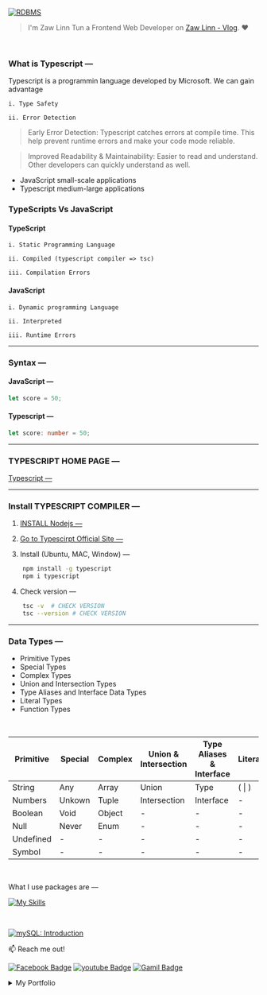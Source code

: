 [![RDBMS](https://img.shields.io/badge/mySQL_Lessons_—-000?style=for-the-badge—=ko-fi—=white)](#)

> I'm Zaw Linn Tun a Frontend Web Developer on [Zaw Linn - Vlog](https://www.youtube.com/@zawlinn-vlog). :heart:

<!-- #### PROJECT SIMPLE &mdash; -->

<!-- ![PROJECT_IMG](./assets/img/sample.png) -->

<br/>

### What is Typescript &mdash;

Typescript is a programmin language developed by Microsoft. We can gain advantage

    i. Type Safety

    ii. Error Detection

> Early Error Detection: Typescript catches errors at compile time. This help prevent runtime errors and make your code mode reliable.

> Improved Readability & Maintainability: Easier to read and understand. Other developers can quickly understand as well.

- JavaScript small-scale applications
- Typescript medium-large applications

### TypeScripts Vs JavaScript

#### TypeScript

    i. Static Programming Language

    ii. Compiled (typescript compiler => tsc)

    iii. Compilation Errors

#### JavaScript

    i. Dynamic programming Language

    ii. Interpreted

    iii. Runtime Errors

<hr />

### Syntax &mdash;

#### JavaScript &mdash;

```js
let score = 50;
```

#### Typescript &mdash;

```ts
let score: number = 50;
```

<hr />

### TYPESCRIPT HOME PAGE &mdash;

[Typescript &mdash;](https://www.typescriptlang.org)

<hr>

### Install TYPESCRIPT COMPILER &mdash;

1. [INSTALL Nodejs &mdash;](https://nodejs.org/en/download)

2. [Go to Typescirpt Official Site &mdash;](https://www.typescriptlang.org/download)

3. Install (Ubuntu, MAC, Window) &mdash;

```sh
    npm install -g typescript
    npm i typescript
```

4. Check version &mdash;

```sh
    tsc -v  # CHECK VERSION
    tsc --version # CHECK VERSION
```

<hr/>

### Data Types &mdash;

- Primitive Types
- Special Types
- Complex Types
- Union and Intersection Types
- Type Aliases and Interface Data Types
- Literal Types
- Function Types

<br>

| Primitive | Special | Complex | Union & Intersection | Type Aliases & Interface | Literal | Function |
| --------- | ------- | ------- | -------------------- | ------------------------ | ------- | -------- |
| String    | Any     | Array   | Union                | Type                     | ( \| )  | -        |
| Numbers   | Unkown  | Tuple   | Intersection         | Interface                | -       | -        |
| Boolean   | Void    | Object  | -                    | -                        | -       | -        |
| Null      | Never   | Enum    | -                    | -                        | -       | -        |
| Undefined | -       | -       | -                    | -                        | -       | -        |
| Symbol    | -       | -       | -                    | -                        | -       | -        |

<br>

<!-- ![Screenshot of Project](./s1.png) -->

What I use packages are &mdash;

[![My Skills](https://skillicons.dev/icons?i=mysql,npm,git,github,vscode&perline=3)](https://skillicons.dev)

<br>

[![mySQL: Introduction](https://img.shields.io/badge/Relational_Database_Management_System_—-000?style=for-the-badge—=ko-fi—=white)](#)

📫 Reach me out!

[![Facebook Badge](https://img.shields.io/badge/-@zawlinn_vlog-1ca0f1?style=flat&labelColor=1ca0f1&logo=facebook&logoColor=white&link=https://faebook.com/zawlinn_profile)](https://facebook.com/zawlinn.vlog)
[![youtube Badge](https://img.shields.io/badge/-zawlinn_vlog-c0392b?style=flat&labelColor=c0392b&logo=youtube&logoColor=white)](https://youtube.com/@zawlinn-vlog)
[![Gamil Badge](https://img.shields.io/badge/-zawlinn.profile-c0392b?style=flat&labelColor=c0392b&logo=gmail&logoColor=white)](mailto:zawlinn.profile@gmail.com)

<!-- TODO: Add last video link -->

<details>
    <summary>
        My Portfolio
    </summary>
    <br/>

- :earth_asia: I’m currently working at @Mae Sot Market as a sale staff
- :computer: Most used line of code git commit -m "Initial Commit"
- :brain: I’m looking for help with Outstanding Video ideas.
- :mailbox_with_mail: How to reach me: zawlinn.profile@gmail.com.
- :heart: In a relationship with React
</details>
